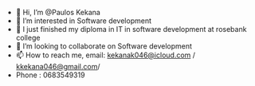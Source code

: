 - 👋 Hi, I’m @Paulos Kekana
- 👀 I’m interested in Software development
- 🌱 I just finished my diploma in IT in software development at rosebank college
- 💞️ I’m looking to collaborate on Software development 
- 📫 How to reach me, email: kekanak046@icloud.com / kkekana046@gmail.com/ 
- Phone : 0683549319

<!---
Paulos is a ✨ special ✨ repository because its `README.md` (this file) appears on your GitHub profile.
You can click the Preview link to take a look at your changes.
--->
